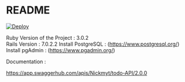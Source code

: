 # README
[![Deploy](https://www.herokucdn.com/deploy/button.png)](https://list-of-todo-items-api.herokuapp.com/)<br />


  Ruby Version of the Project : 3.0.2 <br/>
  Rails Version : 7.0.2.2
  Install PostgreSQL : (https://www.postgresql.org/)
  Install pgAdmin : (https://www.pgadmin.org/)



Documentation :

https://app.swaggerhub.com/apis/Nickmyt/todo-API/2.0.0
